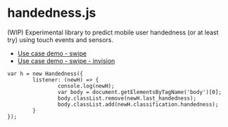 # handedness.js

(WIP) Experimental library to predict mobile user handedness (or at least try) using touch events and sensors.

- [Use case demo - swipe](https://roquef.github.io/handedness/)
- [Use case demo - swipe - invision](https://invis.io/E8N5FXJ7JDK)

```
var h = new Handedness({
        listener: (newH) => {
                console.log(newH);
                var body = document.getElementsByTagName('body')[0];
                body.classList.remove(newH.last_handedness);
                body.classList.add(newH.classification.handedness);
        }
});
```
